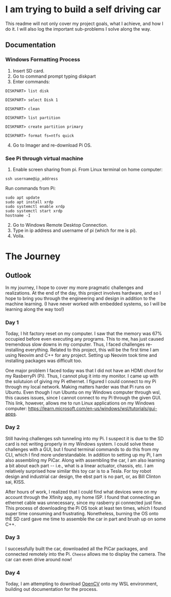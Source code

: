 # I am trying to build a self driving car


This readme will not only cover my project goals, what I achieve, and how I do it. I will also log the important sub-problems I solve along the way. 

## Documentation
### Windows Formatting Process
1. Insert SD card.
2. Go to command prompt typing diskpart
3. Enter commands:
```
DISKPART> list disk

DISKPART> select Disk 1

DISKPART> clean

DISKPART> list partition

DISKPART> create partition primary

DISKPART> format fs=ntfs quick

```
4. Go to Imager and re-download Pi OS. 

### See Pi through virtual machine
1. Enable screen sharing from pi. 
From Linux terminal on home computer:
```
ssh username@ip_address
```
Run commands from Pi: 
```
sudo apt update
sudo apt install xrdp
sudo systemctl enable xrdp
sudo systemctl start xrdp
hostname -I
```
2. Go to Windows Remote Desktop Connection.
3. Type in ip address and username of pi (which for me is pi).
4. Voila. 

# The Journey
## Outlook
In my journey, I hope to cover my more pragmatic challenges and realizations. At the end of the day, this project involves hardware, and so I hope to bring you through the engineering and design in addition to the machine learning. (I have never worked with embedded systems, so I will be learning along the way too!)
### Day 1
Today, I hit factory reset on my computer. I saw that the memory was 67% occupied before even executing any programs. This to me, has just caused tremendous slow downs in my computer. Thus, I faced challenges re-installing everything. Related to this project, this will be the first time I am using Neovim and C++ for any project. Setting up Neovim took time and installing packages was difficult too. 

One major problem I faced today was that I did not have an HDMI chord for my RasberryPi (Pi). Thus, I cannot plug it into my monitor. I came up with the solutuion of giving my Pi ethernet. I figured I could connect to my Pi through my local network. Making matters harder was that Pi runs on Ubuntu. Even though I run Ubuntu on my Windows computer through wsl, this causes issues, since I cannot connect to my Pi through the given GUI. This link, however, allows me to run Linux applications on my Windows computer: https://learn.microsoft.com/en-us/windows/wsl/tutorials/gui-apps.

### Day 2
Still having challenges ssh tunneling into my Pi. I suspect it is due to the SD card is not writing properly in my Windows system. I could solve these challenges with a GUI, but I found terminal commands to do this from my CLI, which I find more understandable. In addition to setting up my Pi, I am also assembling my PiCar. Along with assembling the car, I am also learning a bit about each part -- i.e., what is a linear actuator, chassis, etc. I am relatively surprised how similar this toy car is to a Tesla. For toy robot design and industrial car design, the ebst part is no part, or, as Bill Clinton sai, KISS.

After hours of work, I realized that I could find what devices were on my account through the Xfinity app, my home ISP. I found that connecting an ethernet cable was unnecessary, since my rasberry pi connected just fine. This process of downloading the Pi OS took at least ten times, which I found super time consuming and frustrating. Nonetheless, burning the OS onto thE SD card gave me time to assemble the car in part and brush up on some C++. 

### Day 3
I successfully built the car, downloaded all the PiCar packages, and connected remotely into the Pi. ```Cheese``` allows me to display the camera. The car can even drive around now! 

### Day 4
Today, I am attempting to download [OpenCV](https://docs.opencv.org/4.x/d7/d9f/tutorial_linux_install.html) onto my WSL environment, building out documentation for the process.

